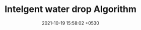 ---
layout: post
title:  "Intelgent water drop Algorithm"
date:   2021-10-19 15:58:02 +0530
categories: jekyll update
---